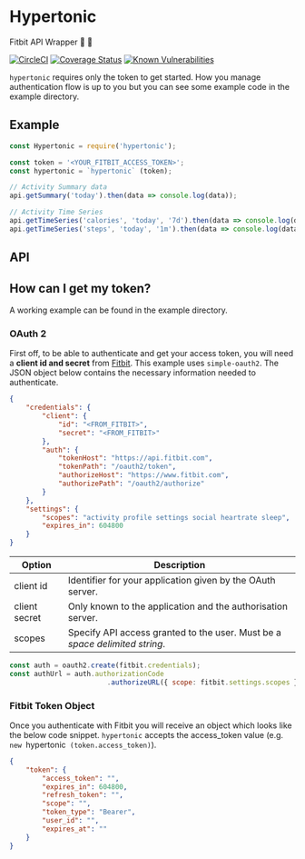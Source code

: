 # Hypertonic 

Fitbit API Wrapper :running: :tropical_drink:

[![CircleCI](https://circleci.com/gh/jbw/hypertonic/tree/master.svg?style=shield)](https://circleci.com/gh/jbw/hypertonic/tree/master) [![Coverage Status](https://coveralls.io/repos/github/jbw/hypertonic/badge.svg?branch=master)](https://coveralls.io/github/jbw/hypertonic?branch=master) [![Known Vulnerabilities](https://snyk.io/test/github/jbw/hypertonic/badge.svg)](https://snyk.io/test/github/jbw/hypertonic)

`hypertonic` requires only the token to get started. How you manage authentication flow is up to you but you can see some example code in the example directory.


## Example

```javascript
const Hypertonic = require('hypertonic');

const token = '<YOUR_FITBIT_ACCESS_TOKEN>';
const hypertonic = `hypertonic` (token);

// Activity Summary data
api.getSummary('today').then(data => console.log(data));

// Activity Time Series
api.getTimeSeries('calories', 'today', '7d').then(data => console.log(data));
api.getTimeSeries('steps', 'today', '1m').then(data => console.log(data));
```

## API


## How can I get my token?

A working example can be found in the example directory.
### OAuth 2

First off, to be able to authenticate and get your access token, you will need a <b>client id and secret</b> from [Fitbit](https://dev.fitbit.com/). This example uses `simple-oauth2`. The JSON object below contains the necessary information needed to authenticate.

``` json
{ 
    "credentials": {
        "client": { 
            "id": "<FROM_FITBIT>",  
            "secret": "<FROM_FITBIT>" 
        },
        "auth": {
            "tokenHost": "https://api.fitbit.com",
            "tokenPath": "/oauth2/token",
            "authorizeHost": "https://www.fitbit.com",
            "authorizePath": "/oauth2/authorize"
        }
    },
    "settings": {
        "scopes": "activity profile settings social heartrate sleep",
        "expires_in": 604800
    }
}
```

| Option        | Description                                                                      |
| ------------- | -------------------------------------------------------------------------------- |
| client id     | Identifier for your application given by the OAuth server.                       |
| client secret | Only known to the application and the authorisation server.                      |
| scopes        | Specify API access granted to the user. Must be a <i>space delimited string</i>. |



``` javascript
const auth = oauth2.create(fitbit.credentials);
const authUrl = auth.authorizationCode
                        .authorizeURL({ scope: fitbit.settings.scopes });
```

### Fitbit Token Object

Once you authenticate with Fitbit you will receive an object which looks like the below code snippet. `hypertonic`  accepts the access_token value (e.g. `new `hypertonic` (token.access_token)`).

```json
{
    "token": {
        "access_token": "",
        "expires_in": 604800,
        "refresh_token": "",
        "scope": "",
        "token_type": "Bearer",
        "user_id": "",
        "expires_at": ""
    }
}
```